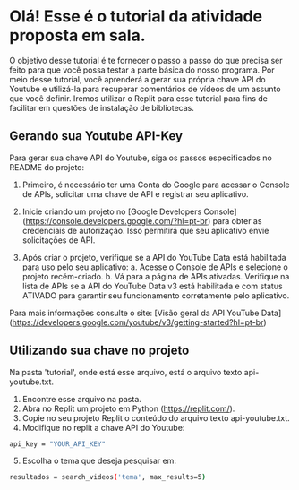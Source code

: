 # Olá! Esse é o tutorial da atividade proposta em sala.

O objetivo desse tutorial é te fornecer o passo a passo do que precisa ser feito para que você possa testar a parte básica do nosso programa. Por meio desse tutorial, você aprenderá a gerar sua própria chave API do Youtube e utilizá-la para recuperar comentários de vídeos de um assunto que você definir. Iremos utilizar o Replit para esse tutorial para fins de facilitar em questões de instalação de bibliotecas.

## Gerando sua Youtube API-Key

Para gerar sua chave API do Youtube, siga os passos especificados no README do projeto:
1. Primeiro, é necessário ter uma Conta do Google para acessar o Console de APIs, solicitar uma chave de API e registrar seu aplicativo.

2. Inicie criando um projeto no [Google Developers Console] (https://console.developers.google.com/?hl=pt-br) para obter as credenciais de autorização. Isso permitirá que seu aplicativo envie solicitações de API.

3. Após criar o projeto, verifique se a API do YouTube Data está habilitada para uso pelo seu aplicativo:
  a. Acesse o Console de APIs e selecione o projeto recém-criado.
  b. Vá para a página de APIs ativadas. Verifique na lista de APIs se a API do YouTube Data v3 está habilitada e com status ATIVADO para garantir seu 
  funcionamento corretamente pelo aplicativo.

Para mais informações consulte o site: [Visão geral da API YouTube Data] (https://developers.google.com/youtube/v3/getting-started?hl=pt-br)

## Utilizando sua chave no projeto

Na pasta 'tutorial', onde está esse arquivo, está o arquivo texto api-youtube.txt. 
1. Encontre esse arquivo na pasta.
2. Abra no Replit um projeto em Python (https://replit.com/).
3. Copie no seu projeto Replit o conteúdo do arquivo texto api-youtube.txt.
4. Modifique no replit a chave API do Youtube: 
```bash
api_key = "YOUR_API_KEY"
```
5. Escolha o tema que deseja pesquisar em:
```bash
resultados = search_videos('tema', max_results=5)
```
